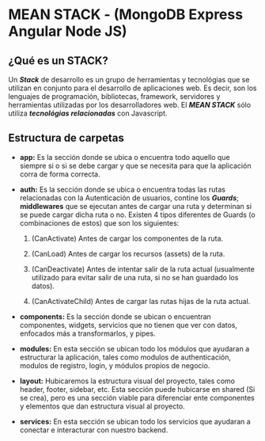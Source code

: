 # MEAN STACK - (MongoDB Express Angular Node JS)

## ¿Qué es un STACK?

Un ***Stack*** de desarrollo es un grupo de herramientas y tecnológias que se utilizan en conjunto para el desarrollo de aplicaciones web. Es decir, son los lenguajes de programación, bibliotecas, framework, servidores y herramientas utilizadas por los desarrolladores web. El ***MEAN STACK*** sólo utiliza ***tecnológias relacionadas*** con Javascript.

## Estructura de  carpetas

* **app:** Es la sección donde se ubica o encuentra todo aquello que siempre si o si se debe cargar y que se necesita para que la aplicación corra de forma correcta.

* **auth:** Es la sección donde se ubica o encuentra todas las rutas relacionadas con la Autenticación de usuarios, contine los ***Guards***; **middlewares** que se ejecutan antes de cargar una ruta y determinan si se puede cargar dicha ruta o no. Existen 4 tipos diferentes de Guards (o combinaciones de estos) que son los siguientes:

  1. (CanActivate) Antes de cargar los componentes de la ruta.

  1. (CanLoad) Antes de cargar los recursos (assets) de la ruta.

  1. (CanDeactivate) Antes de intentar salir de la ruta actual (usualmente utilizado para evitar salir de una ruta, si no se han guardado los datos).

  1. (CanActivateChild) Antes de cargar las rutas hijas de la ruta actual.

* **components:** Es la sección donde se ubican o encuentran componentes, widgets, servicios que no tienen que ver con datos, enfocados más a transformarlos, y pipes.

* **modules:** En esta sección se ubican todo los módulos que ayudaran a estructurar la aplicación, tales como modulos de authenticación, modulos de registro, login, y  módulos propios de negocio.

* **layout:** Hubicaremos la estructura visual del proyecto, tales como header, footer, sidebar, etc. Esta sección puede hubicarse en shared (Si se crea), pero es una sección viable para diferenciar ente componentes y elementos que dan estructura visual al proyecto.

* **services:** En esta sección se ubican todo los servicios que ayudaran a conectar e interacturar con nuestro backend.
